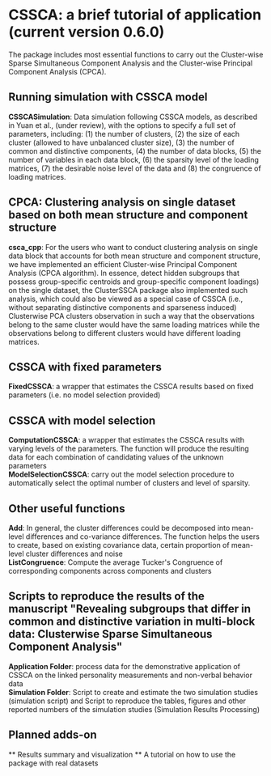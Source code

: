 # CSSCA: a brief tutorial of application (current version 0.6.0)
The package includes most essential functions to carry out the Cluster-wise Sparse Simultaneous Component Analysis and the Cluster-wise Principal Component Analysis (CPCA). 

## Running simulation with CSSCA model
**CSSCASimulation**: Data simulation following CSSCA models, as described in Yuan et al., (under review), with the options to specify a full set of parameters, including: (1) the number of clusters, (2) the size of each cluster (allowed to have unbalanced cluster size), (3) the number of common and distinctive components, (4) the number of data blocks, (5) the number of variables in each data block, (6) the sparsity level of the loading matrices, (7) the desirable noise level of the data and (8) the congruence of loading matrices. 

## CPCA: Clustering analysis on single dataset based on both mean structure and component structure  
**csca_cpp**:  For the users who want to conduct clustering analysis on single data block that accounts for both mean structure and component structure, we have implemented an efficient Cluster-wise Principal Component Analysis (CPCA algorithm). In essence, detect hidden subgroups that possess group-specific centroids and group-specific component loadings) on the single dataset, the ClusterSSCA package also implemented such analysis, which could also be viewed as a special case of CSSCA (i.e., without separating distinctive components and sparseness induced) Clusterwise PCA clusters observation in such a way that the observations belong to the same cluster would have the same loading matrices while the observations belong to different clusters would have different loading matrices. 

## CSSCA with fixed parameters
**FixedCSSCA**: a wrapper that estimates the CSSCA results based on fixed parameters (i.e. no model selection provided)

## CSSCA with model selection
**ComputationCSSCA**: a wrapper that estimates the CSSCA results with varying levels of the parameters. The function will produce the resulting data for each combination of candidating values of the unknown parameters  
**ModelSelectionCSSCA**: carry out the model selection procedure to automatically select the optimal number of clusters and level of sparsity.

## Other useful functions
**Add**: In general, the cluster differences could be decomposed into mean-level differences and co-variance differences. The function helps the users to create, based on existing covariance data, certain proportion of mean-level cluster differences and noise  
**ListCongruence**: Compute the average Tucker's Congruence of corresponding components across components and clusters

## Scripts to reproduce the results of the manuscript "Revealing subgroups that differ in common and distinctive variation in multi-block data: Clusterwise Sparse Simultaneous Component Analysis"
**Application Folder**: process data for the demonstrative application of CSSCA on the linked personality measurements and non-verbal behavior data  
**Simulation Folder**: Script to create and estimate the two simulation studies (simulation script) and Script to reproduce the tables, figures and other reported numbers of the simulation studies (Simulation Results Processing)

## Planned adds-on
** Results summary and visualization
** A tutorial on how to use the package with real datasets
